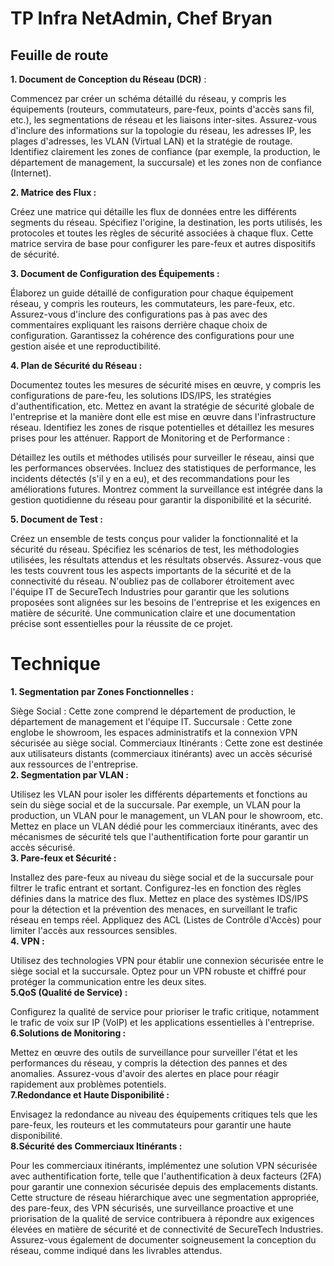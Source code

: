 # TP Infra  NetAdmin, Chef Bryan

## Feuille de route  
**1. Document de Conception du Réseau (DCR)** :

Commencez par créer un schéma détaillé du réseau, y compris les équipements (routeurs, commutateurs, pare-feux, points d'accès sans fil, etc.), les segmentations de réseau et les liaisons inter-sites.
Assurez-vous d'inclure des informations sur la topologie du réseau, les adresses IP, les plages d'adresses, les VLAN (Virtual LAN) et la stratégie de routage.
Identifiez clairement les zones de confiance (par exemple, la production, le département de management, la succursale) et les zones non de confiance (Internet).
  
  **2. Matrice des Flux :**

Créez une matrice qui détaille les flux de données entre les différents segments du réseau.
Spécifiez l'origine, la destination, les ports utilisés, les protocoles et toutes les règles de sécurité associées à chaque flux.
Cette matrice servira de base pour configurer les pare-feux et autres dispositifs de sécurité.  

**3. Document de Configuration des Équipements :**

Élaborez un guide détaillé de configuration pour chaque équipement réseau, y compris les routeurs, les commutateurs, les pare-feux, etc.
Assurez-vous d'inclure des configurations pas à pas avec des commentaires expliquant les raisons derrière chaque choix de configuration.
Garantissez la cohérence des configurations pour une gestion aisée et une reproductibilité.  

**4. Plan de Sécurité du Réseau :**

Documentez toutes les mesures de sécurité mises en œuvre, y compris les configurations de pare-feu, les solutions IDS/IPS, les stratégies d'authentification, etc.
Mettez en avant la stratégie de sécurité globale de l'entreprise et la manière dont elle est mise en œuvre dans l'infrastructure réseau.
Identifiez les zones de risque potentielles et détaillez les mesures prises pour les atténuer.
Rapport de Monitoring et de Performance :

Détaillez les outils et méthodes utilisés pour surveiller le réseau, ainsi que les performances observées.
Incluez des statistiques de performance, les incidents détectés (s'il y en a eu), et des recommandations pour les améliorations futures.
Montrez comment la surveillance est intégrée dans la gestion quotidienne du réseau pour garantir la disponibilité et la sécurité.  

**5. Document de Test :**

Créez un ensemble de tests conçus pour valider la fonctionnalité et la sécurité du réseau.
Spécifiez les scénarios de test, les méthodologies utilisées, les résultats attendus et les résultats observés.
Assurez-vous que les tests couvrent tous les aspects importants de la sécurité et de la connectivité du réseau.
N'oubliez pas de collaborer étroitement avec l'équipe IT de SecureTech Industries pour garantir que les solutions proposées sont alignées sur les besoins de l'entreprise et les exigences en matière de sécurité. Une communication claire et une documentation précise sont essentielles pour la réussite de ce projet.    
# Technique  
**1. Segmentation par Zones Fonctionnelles :**

Siège Social : Cette zone comprend le département de production, le département de management et l'équipe IT.
Succursale : Cette zone englobe le showroom, les espaces administratifs et la connexion VPN sécurisée au siège social.
Commerciaux Itinérants : Cette zone est destinée aux utilisateurs distants (commerciaux itinérants) avec un accès sécurisé aux ressources de l'entreprise.  
**2. Segmentation par VLAN :**

Utilisez les VLAN pour isoler les différents départements et fonctions au sein du siège social et de la succursale. Par exemple, un VLAN pour la production, un VLAN pour le management, un VLAN pour le showroom, etc.
Mettez en place un VLAN dédié pour les commerciaux itinérants, avec des mécanismes de sécurité tels que l'authentification forte pour garantir un accès sécurisé.  
**3. Pare-feux et Sécurité :**

Installez des pare-feux au niveau du siège social et de la succursale pour filtrer le trafic entrant et sortant. Configurez-les en fonction des règles définies dans la matrice des flux.
Mettez en place des systèmes IDS/IPS pour la détection et la prévention des menaces, en surveillant le trafic réseau en temps réel.
Appliquez des ACL (Listes de Contrôle d'Accès) pour limiter l'accès aux ressources sensibles.  
**4. VPN :**

Utilisez des technologies VPN pour établir une connexion sécurisée entre le siège social et la succursale. Optez pour un VPN robuste et chiffré pour protéger la communication entre les deux sites.  
**5.QoS (Qualité de Service) :**

Configurez la qualité de service pour prioriser le trafic critique, notamment le trafic de voix sur IP (VoIP) et les applications essentielles à l'entreprise.  
**6.Solutions de Monitoring :**

Mettez en œuvre des outils de surveillance pour surveiller l'état et les performances du réseau, y compris la détection des pannes et des anomalies.
Assurez-vous d'avoir des alertes en place pour réagir rapidement aux problèmes potentiels.  
**7.Redondance et Haute Disponibilité :**

Envisagez la redondance au niveau des équipements critiques tels que les pare-feux, les routeurs et les commutateurs pour garantir une haute disponibilité.  
**8.Sécurité des Commerciaux Itinérants :**

Pour les commerciaux itinérants, implémentez une solution VPN sécurisée avec authentification forte, telle que l'authentification à deux facteurs (2FA) pour garantir une connexion sécurisée depuis des emplacements distants.
Cette structure de réseau hiérarchique avec une segmentation appropriée, des pare-feux, des VPN sécurisés, une surveillance proactive et une priorisation de la qualité de service contribuera à répondre aux exigences élevées en matière de sécurité et de connectivité de SecureTech Industries. Assurez-vous également de documenter soigneusement la conception du réseau, comme indiqué dans les livrables attendus.
